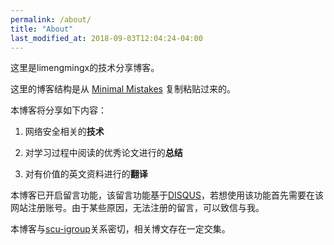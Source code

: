 ```yaml
---
permalink: /about/
title: "About"
last_modified_at: 2018-09-03T12:04:24-04:00
---
```


这里是limengmingx的技术分享博客。

这里的博客结构是从 [Minimal Mistakes](https://mmistakes.github.io/minimal-mistakes/) 复制粘贴过来的。

本博客将分享如下内容：

1. 网络安全相关的**技术**

2. 对学习过程中阅读的优秀论文进行的**总结**
3. 对有价值的英文资料进行的**翻译**

本博客已开启留言功能，该留言功能基于[DISQUS](https://disqus.com/)，若想使用该功能首先需要在该网站注册账号。由于某些原因，无法注册的留言，可以致信与我。

本博客与[scu-igroup](https://github.com/scu-igroup/)关系密切，相关博文存在一定交集。